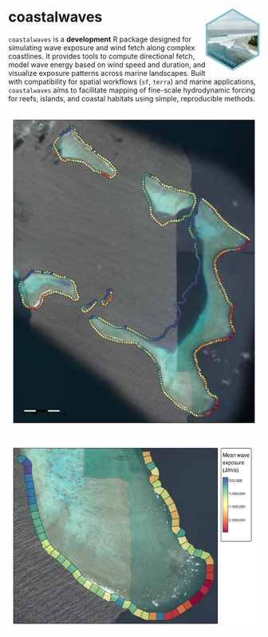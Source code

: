 # coastalwaves <img src="man/figures/logo.png" style="float:right; height:125px;"/>

`coastalwaves` is a **development** R package designed for simulating wave exposure and wind fetch along complex coastlines. It provides tools to compute directional fetch, model wave energy based on wind speed and duration, and visualize exposure patterns across marine landscapes. Built with compatibility for spatial workflows (`sf`, `terra`) and marine applications, `coastalwaves` aims to facilitate mapping of fine-scale hydrodynamic forcing for reefs, islands, and coastal habitats using simple, reproducible methods.

![](man/figures/main.png)

![](man/figures/inset.png)

